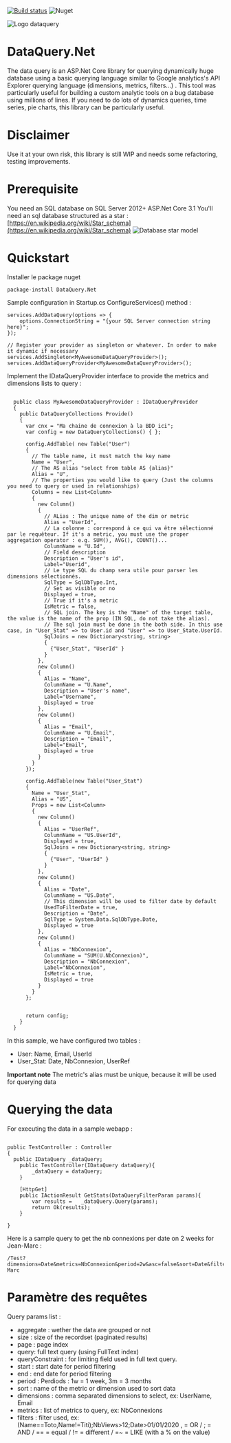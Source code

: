 
[![Build status](https://ci.appveyor.com/api/projects/status/c91s60qb1aj8bsps?svg=true)](https://ci.appveyor.com/project/antoinebidault/dataquery-net)
![Nuget](https://img.shields.io/nuget/v/DataQuery.Net)

![Logo dataquery](logo-dataquery.png)
# DataQuery.Net
The data query is an ASP.Net Core library for querying dynamically huge database using a basic querying language similar to Google analytics's API Explorer querying language (dimensions, metrics, filters...) .
This tool was particularly useful for building a custom analytic tools on a bug database using millions of lines. If you need to do lots of dynamics queries, time series, pie charts, this library can be particularly useful.

# Disclaimer
Use it at your own risk, this library is still WIP and needs some refactoring, testing improvements. 

# Prerequisite
You need an SQL database on SQL Server 2012+
ASP.Net Core 3.1
You'll need an sql database structured as a star :
[https://en.wikipedia.org/wiki/Star_schema](https://en.wikipedia.org/wiki/Star_schema)
![Database star model](database-star-model.png)

# Quickstart 

Installer le package nuget
```
package-install DataQuery.Net
```

Sample configuration in Startup.cs ConfigureServices() method :
```CSharp
services.AddDataQuery(options => {
    options.ConnectionString = "{your SQL Server connection string here}";
});

// Register your provider as singleton or whatever. In order to make it dynamic if necessary
services.AddSingleton<MyAwesomeDataQueryProvider>(); 
services.AddDataQueryProvider<MyAwesomeDataQueryProvider>();
```
Implement the IDataQueryProvider interface to provide the metrics and dimensions lists to query :
```CSharp

  public class MyAwesomeDataQueryProvider : IDataQueryProvider
  {
    public DataQueryCollections Provide()
    {
      var cnx = "Ma chaine de connexion à la BDD ici";
      var config = new DataQueryCollections() { };

      config.AddTable( new Table("User")
      {
        // The table name, it must match the key name
        Name = "User",
        // The AS alias "select from table AS {alias}"
        Alias = "U",
        // The properties you would like to query (Just the columns you need to query or used in relationships)
        Columns = new List<Column>
        {
          new Column()
          {
			// ALias : The unique name of the dim or metric
            Alias = "UserId",
			// La colonne : correspond à ce qui va être sélectionné par le requêteur. If it's a metric, you must use the proper aggregation operator : e.g. SUM(), AVG(), COUNT()...
            ColumnName = "U.Id",
			// Field description
            Description = "User's id",
            Label="Userid",
            // Le type SQL du champ sera utile pour parser les dimensions sélectionnés.
            SqlType = SqlDbType.Int,
            // Set as visible or no
            Displayed = true,
            // True if it's a metric
            IsMetric = false,
            // SQL join. The key is the "Name" of the target table, the value is the name of the prop (IN SQL, do not take the alias).
            // The sql join must be done in the both side. In this use case, in "User_Stat" => to User.id and "User" => to User_State.UserId.
            SqlJoins = new Dictionary<string, string>
            {
              {"User_Stat", "UserId" }
            }
          },
          new Column()
          {
            Alias = "Name",
            ColumnName = "U.Name",
            Description = "User's name",
            Label="Username",
            Displayed = true
          },
          new Column()
          {
            Alias = "Email",
            ColumnName = "U.Email",
            Description = "Email",
            Label="Email",
            Displayed = true
          }
        }
      });

      config.AddTable(new Table("User_Stat")
      {
        Name = "User_Stat",
        Alias = "US",
        Props = new List<Column>
        {
          new Column()
          {
            Alias = "UserRef",
            ColumnName = "US.UserId",
            Displayed = true,
            SqlJoins = new Dictionary<string, string>
            {
              {"User", "UserId" }
            }
          },
          new Column()
          {
            Alias = "Date",
            ColumnName = "US.Date",  
			// This dimension will be used to filter date by default
			UsedToFilterDate = true,
            Description = "Date",
            SqlType = System.Data.SqlDbType.Date,
            Displayed = true
          },
          new Column()
          {
            Alias = "NbConnexion",
            ColumnName = "SUM(U.NbConnexion)",
            Description = "NbConnexion",
            Label="NbConnexion",
            IsMetric = true,
            Displayed = true
          }
        }
      };


      return config;
    }
  }
```

In this sample, we have configured two tables : 
- User: Name, Email, UserId
- User_Stat: Date, NbConnexion, UserRef

**Important note**
The metric's alias must be unique, because it will be used for querying data

# Querying the data
For executing the data in a sample webapp : 
```CSharp

public TestController : Controller
{
  public IDataQuery _dataQuery;
	public TestController(IDataQuery dataQuery){
		_dataQuery = dataQuery;
	}

	[HttpGet]
	public IActionResult GetStats(DataQueryFilterParam params){
	    var results =	_dataQuery.Query(params);
		return Ok(results);
	}

}

```

Here is a sample query to get the nb connexions per date on 2 weeks for Jean-Marc :
```CSharp
/Test?dimensions=Date&metrics=NbConnexion&period=2w&asc=false&sort=Date&filters=Name%3DJean-Marc
```


# Paramètre des requêtes
Query params list :
- aggregate : wether the data are grouped or not
- size : size of the recordset (paginated results)
- page : page index
- query: full text query (using FullText index)
- queryConstraint : for limiting field used in full text query.
- start : start date for period filtering
- end :  end  date for period filtering
- period : Perdiods : 1w = 1 week, 3m = 3 months
- sort : name of the metric or dimension used to sort data
- dimensions : comma separated dimensions to select, ex: UserName, Email
- metrics : list of metrics to query, ex: NbConnexions
- filters : filter used, ex: (Name==Toto,Name!=Titi);NbViews>12;Date>01/01/2020
, = OR / ; = AND / == = equal / != = different / =~ = LIKE (with a % on the value)
